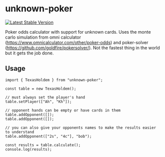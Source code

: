 # unknown-poker

[![Latest Stable Version](https://img.shields.io/npm/v/unknown-poker.svg)](https://www.npmjs.com/package/unknown-poker)

Poker odds calculator with support for unknown cards. Uses the monte carlo simulation from omni calculator (https://www.omnicalculator.com/other/poker-odds) and poker-solver (https://github.com/goldfire/pokersolver/). Not the fastest thing in the world but it gets the job done.

## Usage

```
import { TexasHoldem } from "unknown-poker";

const table = new TexasHoldem();

// must always set the player's hand
table.setPlayer(["Ah", "Kh"]);

// opponent hands can be empty or have cards in them
table.addOpponent([]);
table.addOpponent([]);

// you can also give your opponents names to make the results easier to understand
table.addOpponent(["2s", "4c"], "bob");

const results = table.calculate();
console.log(results);
```

